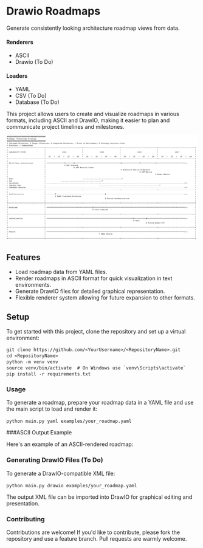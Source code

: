 # Drawio Roadmaps

Generate consistently looking architecture roadmap views from data.

#### Renderers

- ASCII
- Drawio (To Do)

#### Loaders

- YAML
- CSV (To Do)
- Database (To Do)

This project allows users to create and visualize roadmaps in various formats, including ASCII and DrawIO, making it easier to plan and communicate project timelines and milestones.

![ASCII Example](examples/drawio_roadmaps_ascii_output_example.png)

## Features

- Load roadmap data from YAML files.
- Render roadmaps in ASCII format for quick visualization in text environments.
- Generate DrawIO files for detailed graphical representation.
- Flexible renderer system allowing for future expansion to other formats.

## Setup

To get started with this project, clone the repository and set up a virtual environment:

```
git clone https://github.com/<YourUsername>/<RepositoryName>.git
cd <RepositoryName>
python -m venv venv
source venv/bin/activate  # On Windows use `venv\Scripts\activate`
pip install -r requirements.txt
```


### Usage

To generate a roadmap, prepare your roadmap data in a YAML file and use the main script to load and render it:

```python main.py yaml examples/your_roadmap.yaml```

###ASCII Output Example

Here's an example of an ASCII-rendered roadmap:

### Generating DrawIO Files (To Do)

To generate a DrawIO-compatible XML file:

```python main.py drawio examples/your_roadmap.yaml```

The output XML file can be imported into DrawIO for graphical editing and presentation.

### Contributing

Contributions are welcome! If you'd like to contribute, please fork the repository and use a feature branch. Pull requests are warmly welcome.

